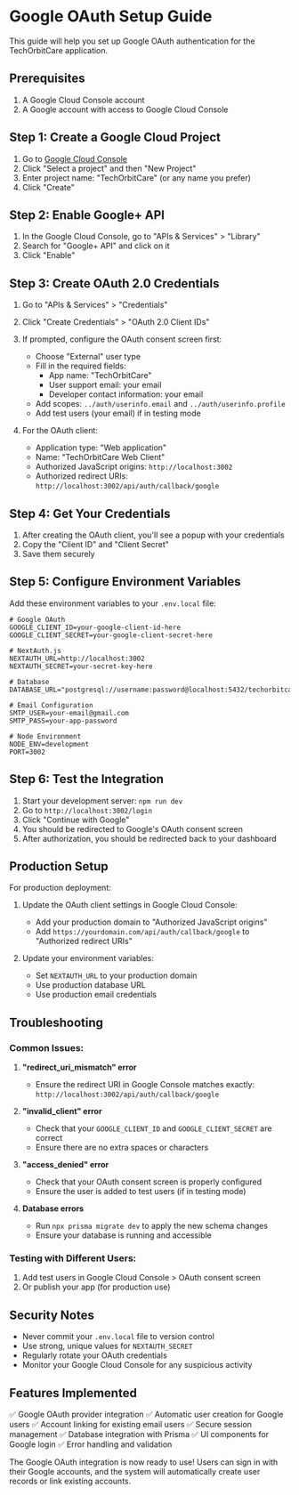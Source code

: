 # Google OAuth Setup Guide

This guide will help you set up Google OAuth authentication for the TechOrbitCare application.

## Prerequisites

1. A Google Cloud Console account
2. A Google account with access to Google Cloud Console

## Step 1: Create a Google Cloud Project

1. Go to [Google Cloud Console](https://console.cloud.google.com/)
2. Click "Select a project" and then "New Project"
3. Enter project name: "TechOrbitCare" (or any name you prefer)
4. Click "Create"

## Step 2: Enable Google+ API

1. In the Google Cloud Console, go to "APIs & Services" > "Library"
2. Search for "Google+ API" and click on it
3. Click "Enable"

## Step 3: Create OAuth 2.0 Credentials

1. Go to "APIs & Services" > "Credentials"
2. Click "Create Credentials" > "OAuth 2.0 Client IDs"
3. If prompted, configure the OAuth consent screen first:
   - Choose "External" user type
   - Fill in the required fields:
     - App name: "TechOrbitCare"
     - User support email: your email
     - Developer contact information: your email
   - Add scopes: `../auth/userinfo.email` and `../auth/userinfo.profile`
   - Add test users (your email) if in testing mode

4. For the OAuth client:
   - Application type: "Web application"
   - Name: "TechOrbitCare Web Client"
   - Authorized JavaScript origins: `http://localhost:3002`
   - Authorized redirect URIs: `http://localhost:3002/api/auth/callback/google`

## Step 4: Get Your Credentials

1. After creating the OAuth client, you'll see a popup with your credentials
2. Copy the "Client ID" and "Client Secret"
3. Save them securely

## Step 5: Configure Environment Variables

Add these environment variables to your `.env.local` file:

```env
# Google OAuth
GOOGLE_CLIENT_ID=your-google-client-id-here
GOOGLE_CLIENT_SECRET=your-google-client-secret-here

# NextAuth.js
NEXTAUTH_URL=http://localhost:3002
NEXTAUTH_SECRET=your-secret-key-here

# Database
DATABASE_URL="postgresql://username:password@localhost:5432/techorbitcare"

# Email Configuration
SMTP_USER=your-email@gmail.com
SMTP_PASS=your-app-password

# Node Environment
NODE_ENV=development
PORT=3002
```

## Step 6: Test the Integration

1. Start your development server: `npm run dev`
2. Go to `http://localhost:3002/login`
3. Click "Continue with Google"
4. You should be redirected to Google's OAuth consent screen
5. After authorization, you should be redirected back to your dashboard

## Production Setup

For production deployment:

1. Update the OAuth client settings in Google Cloud Console:
   - Add your production domain to "Authorized JavaScript origins"
   - Add `https://yourdomain.com/api/auth/callback/google` to "Authorized redirect URIs"

2. Update your environment variables:
   - Set `NEXTAUTH_URL` to your production domain
   - Use production database URL
   - Use production email credentials

## Troubleshooting

### Common Issues:

1. **"redirect_uri_mismatch" error**
   - Ensure the redirect URI in Google Console matches exactly: `http://localhost:3002/api/auth/callback/google`

2. **"invalid_client" error**
   - Check that your `GOOGLE_CLIENT_ID` and `GOOGLE_CLIENT_SECRET` are correct
   - Ensure there are no extra spaces or characters

3. **"access_denied" error**
   - Check that your OAuth consent screen is properly configured
   - Ensure the user is added to test users (if in testing mode)

4. **Database errors**
   - Run `npx prisma migrate dev` to apply the new schema changes
   - Ensure your database is running and accessible

### Testing with Different Users:

1. Add test users in Google Cloud Console > OAuth consent screen
2. Or publish your app (for production use)

## Security Notes

- Never commit your `.env.local` file to version control
- Use strong, unique values for `NEXTAUTH_SECRET`
- Regularly rotate your OAuth credentials
- Monitor your Google Cloud Console for any suspicious activity

## Features Implemented

✅ Google OAuth provider integration
✅ Automatic user creation for Google users
✅ Account linking for existing email users
✅ Secure session management
✅ Database integration with Prisma
✅ UI components for Google login
✅ Error handling and validation

The Google OAuth integration is now ready to use! Users can sign in with their Google accounts, and the system will automatically create user records or link existing accounts.
